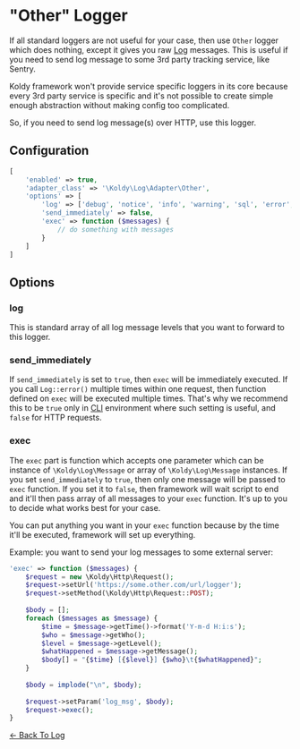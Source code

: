 # "Other" Logger

If all standard loggers are not useful for your case, then use `Other` logger which does nothing, except it gives you raw
[Log](../log.md#log-elements) messages. This is useful if you need to send log message to some 3rd party tracking
service, like Sentry.

Koldy framework won't provide service specific loggers in its core because every 3rd party service is specific and
it's not possible to create simple enough abstraction without making config too complicated.

So, if you need to send log message(s) over HTTP, use this logger.

## Configuration

```php
[
	'enabled' => true,
	'adapter_class' => '\Koldy\Log\Adapter\Other',
	'options' => [
		'log' => ['debug', 'notice', 'info', 'warning', 'sql', 'error', 'critical', 'alert', 'emergency'],
		'send_immediately' => false,
		'exec' => function ($messages) {
			// do something with messages
		}
	]
]
```

## Options

### log

This is standard array of all log message levels that you want to forward to this logger.

### send_immediately

If `send_immediately` is set to `true`, then `exec` will be immediately executed. If you call `Log::error()` multiple times
within one request, then function defined on `exec` will be executed multiple times. That's why we recommend this to be
`true` only in [CLI](../cli.md) environment where such setting is useful, and `false` for HTTP requests.

### exec

The `exec` part is function which accepts one parameter which can be instance of `\Koldy\Log\Message` or array of
`\Koldy\Log\Message` instances. If you set `send_immediately` to `true`, then only one message will be passed to `exec`
function. If you set it to `false`, then framework will wait script to end and it'll then pass array of all messages to
your `exec` function. It's up to you to decide what works best for your case.

You can put anything you want in your `exec` function because by the time it'll be executed, framework will set up everything.

Example: you want to send your log messages to some external server:

```php
'exec' => function ($messages) {
	$request = new \Koldy\Http\Request();
	$request->setUrl('https://some.other.com/url/logger');
	$request->setMethod(\Koldy\Http\Request::POST);
	
	$body = [];
	foreach ($messages as $message) {
		$time = $message->getTime()->format('Y-m-d H:i:s');
		$who = $message->getWho();
		$level = $message->getLevel();
		$whatHappened = $message->getMessage();
		$body[] = "{$time} [{$level}] {$who}\t{$whatHappened}";
	}
	
	$body = implode("\n", $body);
	
	$request->setParam('log_msg', $body);
	$request->exec();
}
```


[&larr; Back To Log](../log.md#available-log-writers)
